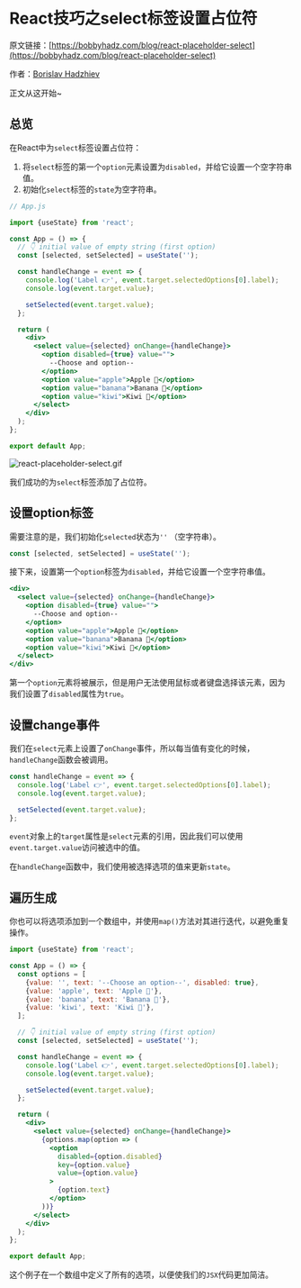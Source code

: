 # React技巧之select标签设置占位符

原文链接：[https://bobbyhadz.com/blog/react-placeholder-select](https://bobbyhadz.com/blog/react-placeholder-select)

作者：[Borislav Hadzhiev](https://bobbyhadz.com/about)

正文从这开始~

## 总览

在React中为`select`标签设置占位符：

1. 将`select`标签的第一个`option`元素设置为`disabled`，并给它设置一个空字符串值。
2. 初始化`select`标签的`state`为空字符串。

```jsx
// App.js

import {useState} from 'react';

const App = () => {
  // 👇️ initial value of empty string (first option)
  const [selected, setSelected] = useState('');

  const handleChange = event => {
    console.log('Label 👉️', event.target.selectedOptions[0].label);
    console.log(event.target.value);

    setSelected(event.target.value);
  };

  return (
    <div>
      <select value={selected} onChange={handleChange}>
        <option disabled={true} value="">
          --Choose and option--
        </option>
        <option value="apple">Apple 🍏</option>
        <option value="banana">Banana 🍌</option>
        <option value="kiwi">Kiwi 🥝</option>
      </select>
    </div>
  );
};

export default App;
```

![react-placeholder-select.gif](https://p3-juejin.byteimg.com/tos-cn-i-k3u1fbpfcp/d6ac70af10604dddb3622b2089f2ab94~tplv-k3u1fbpfcp-watermark.image?)

我们成功的为`select`标签添加了占位符。

## 设置option标签

需要注意的是，我们初始化`selected`状态为`''` （空字符串）。

```jsx
const [selected, setSelected] = useState('');
```

接下来，设置第一个`option`标签为`disabled`，并给它设置一个空字符串值。

```jsx
<div>
  <select value={selected} onChange={handleChange}>
    <option disabled={true} value="">
      --Choose and option--
    </option>
    <option value="apple">Apple 🍏</option>
    <option value="banana">Banana 🍌</option>
    <option value="kiwi">Kiwi 🥝</option>
  </select>
</div>
```

第一个`option`元素将被展示，但是用户无法使用鼠标或者键盘选择该元素，因为我们设置了`disabled`属性为`true`。

## 设置change事件

我们在`select`元素上设置了`onChange`事件，所以每当值有变化的时候，`handleChange`函数会被调用。

```jsx
const handleChange = event => {
  console.log('Label 👉️', event.target.selectedOptions[0].label);
  console.log(event.target.value);

  setSelected(event.target.value);
};
```

`event`对象上的`target`属性是`select`元素的引用，因此我们可以使用`event.target.value`访问被选中的值。

在`handleChange`函数中，我们使用被选择选项的值来更新`state`。

## 遍历生成

你也可以将选项添加到一个数组中，并使用`map()`方法对其进行迭代，以避免重复操作。

```jsx
import {useState} from 'react';

const App = () => {
  const options = [
    {value: '', text: '--Choose an option--', disabled: true},
    {value: 'apple', text: 'Apple 🍏'},
    {value: 'banana', text: 'Banana 🍌'},
    {value: 'kiwi', text: 'Kiwi 🥝'},
  ];

  // 👇️ initial value of empty string (first option)
  const [selected, setSelected] = useState('');

  const handleChange = event => {
    console.log('Label 👉️', event.target.selectedOptions[0].label);
    console.log(event.target.value);

    setSelected(event.target.value);
  };

  return (
    <div>
      <select value={selected} onChange={handleChange}>
        {options.map(option => (
          <option
            disabled={option.disabled}
            key={option.value}
            value={option.value}
          >
            {option.text}
          </option>
        ))}
      </select>
    </div>
  );
};

export default App;
```

这个例子在一个数组中定义了所有的选项，以便使我们的`JSX`代码更加简洁。
